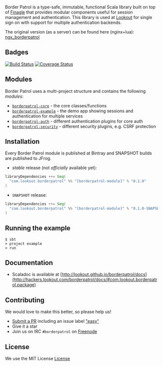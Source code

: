 Border Patrol is a type-safe, immutable, functional Scala library built on top of [Finagle](https://finagle.github.io/)
that provides modular components useful for session management and authentication. This library is used at
[Lookout](http://lookout.com) for single sign on with support for multiple authentication backends.

The original version (as a server) can be found here (nginx+lua): [ngx_borderpatrol](https://www.github.com/lookout/ngx_borderpatrol)

Badges
------
[![Build Status](https://travis-ci.org/lookout/borderpatrol.png)](https://travis-ci.org/lookout/borderpatrol)
[![Coverage Status](https://coveralls.io/repos/lookout/borderpatrol/badge.png)](https://coveralls.io/r/lookout/borderpatrol)

Modules
-------

Border Patrol uses a multi-project structure and contains the following _modules_:

* [`borderpatrol-core`](borderpatrol-core) - the core classes/functions
* [`borderpatrol-example`](borderpatrol-example) - the demo app showing sessions and authentication for multiple
services
* [`borderpatrol-auth`](borderpatrol-auth) - different authentication plugins for core auth
* [`borderpatrol-security`](borderpatrol-security) - different security plugins, e.g. CSRF protection

Installation
------------

Every Border Patrol module is published at Bintray and SNAPSHOT builds are published to JFrog.

* _stable_ release (not *officially* available yet):

```scala
libraryDependencies ++= Seq(
  "com.lookout.borderpatrol" %% "[borderpatrol-module]" % "0.1.0"
)
```

* `SNAPSHOT` release:

```scala
libraryDependencies ++= Seq(
  "com.lookout.borderpatrol" %% "[borderpatrol-module]" % "0.1.0-SNAPSHOT" changing()
)
```

Running the example
-------------------

```
$ sbt
> project example
> run
```

Documentation
-------------

* Scaladoc is available at [http://lookout.github.io/borderpatrol/docs](http://hackers.lookout.com/borderpatrol/docs/#com.lookout.borderpatrol.package)


Contributing
------------

We would love to make this better, so please help us!

* [Submit a PR](CONTRIBUTING.md) including an issue label ["easy"](https://github.com/lookout/borderpatrol/issues?q=is%3Aopen+is%3Aissue+label%3Aeasy)
* Give it a star
* Join us on IRC `#borderpatrol` on [Freenode](http://freenode.net)

License
-------

We use the MIT License [License](LICENSE)
